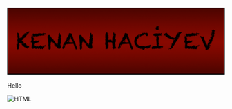 ![Header](https://github.com/KlausAlGhul/klausalghul/blob/main/Materials/kenan5.png)

Hello

![HTML](https://img.shields.io/badge/<LABEL>-<MESSAGE>-<COLOR>)